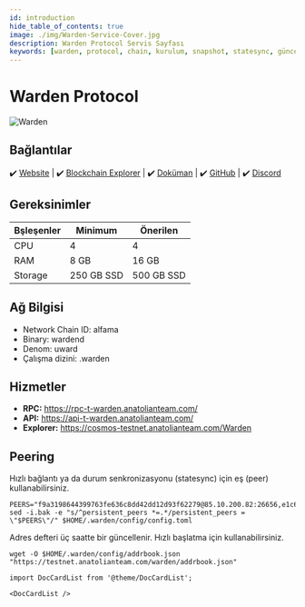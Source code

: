 ```yaml
---
id: introduction
hide_table_of_contents: true
image: ./img/Warden-Service-Cover.jpg
description: Warden Protocol Servis Sayfası
keywords: [warden, protocol, chain, kurulum, snapshot, statesync, güncelleme]
---
```

# Warden Protocol

![Warden](./img/Warden-Service.jpg)

## Bağlantılar
 ✔️ [Website](hhttps://wardenprotocol.org/) |
 ✔️ [Blockchain Explorer](https://cosmos-testnet.anatolianteam.com/Warden) |
 ✔️ [Doküman](hhttps://docs.wardenprotocol.org/) |
 ✔️ [GitHub](https://github.com/warden-protocol) |
 ✔️ [Discord](https://discord.gg/wardenprotocol)

## Gereksinimler

| Bşleşenler | Minimum | **Önerilen** |
| ------------ | ------------ | ------------ |
| CPU |	4 | 4 |
| RAM	| 8 GB | 16 GB |
| Storage	| 250 GB SSD | 500 GB SSD | 

## Ağ Bilgisi 

* Network Chain ID: alfama
* Binary: wardend
* Denom: uward
* Çalışma dizini: .warden

## Hizmetler
* **RPC:** https://rpc-t-warden.anatolianteam.com/ 
* **API:** https://api-t-warden.anatolianteam.com/
* **Explorer:** https://cosmos-testnet.anatolianteam.com/Warden

## Peering
Hızlı bağlantı ya da durum senkronizasyonu (statesync) için eş (peer) kullanabilirsiniz.
```shell
PEERS="f9a3198644399763fe636c8dd42dd12d93f62279@85.10.200.82:26656,e1c61de5d437f35a715ac94b88ec62c482edc166@172.20.24.234:26656,c717995fd56dcf0056ed835e489788af4ffd8fe8@172.20.215.46:26656,4b477a8898fe3d160bfc87a3b7a2f293b8292d48@172.20.28.223:26656,d4af4ec2657c9756c87aa5b49d2d724b45f96d8b@188.165.228.73:26656,846bef6b31b20b075ff5b574d9733163b9b1958c@62.169.21.90:26656,22df256e71ba01bba80038c527a4f1103ad129d9@65.108.251.125:26656,a5d805241da9799d376b7e8a04e2cae22c323c56@10.0.102.171:26656,85abfb1a10ef88d37277e7462830890ff2f7a1ac@88.99.254.62:24656,999547a3b70a1b6a3d98fc13d4f9891354141166@10.0.101.171:26656,7cf7bf3e43f974b1c8d3a15531518d3ce8fb35de@31.220.75.164:26656,eb2e7095f86b24e8d5d286360c34e060a8db6334@188.40.85.207:12756,ee528080741055cb7067f3e0bdda9badac834fc5@81.0.249.86:11256,694dd68a81d0130f2c1af9f2b2891b5c9603cb7f@10.0.103.153:6656"
sed -i.bak -e "s/^persistent_peers *=.*/persistent_peers = \"$PEERS\"/" $HOME/.warden/config/config.toml
```
Adres defteri üç saatte bir güncellenir. Hızlı başlatma için kullanabilirsiniz.
```shell
wget -O $HOME/.warden/config/addrbook.json "https://testnet.anatolianteam.com/warden/addrbook.json"
```

```mdx-code-block
import DocCardList from '@theme/DocCardList';

<DocCardList />
```
